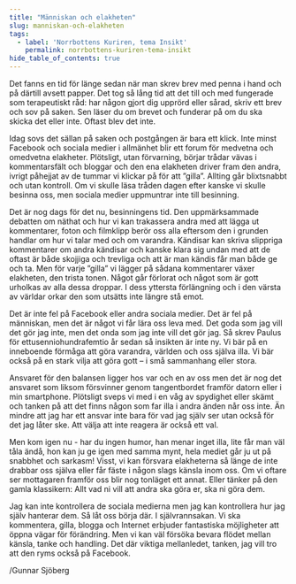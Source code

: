 ```yaml
---
title: "Människan och elakheten"
slug: manniskan-och-elakheten
tags:
  - label: 'Norrbottens Kuriren, tema Insikt'
    permalink: norrbottens-kuriren-tema-insikt
hide_table_of_contents: true
---
```

Det fanns en tid för länge sedan när man skrev brev med penna i hand och på därtill avsett papper. Det tog så lång tid att det till och med fungerade som terapeutiskt råd: har någon gjort dig upprörd eller sårad, skriv ett brev och sov på saken. Sen läser du om brevet och funderar på om du ska skicka det eller inte. Oftast blev det inte.

<!--truncate-->

Idag sovs det sällan på saken och postgången är bara ett klick. Inte minst Facebook och sociala medier i allmänhet blir ett forum för medvetna och omedvetna elakheter. Plötsligt, utan förvarning, börjar trådar vävas i kommentarsfält och bloggar och den ena elakheten driver fram den andra, ivrigt påhejjat av de tummar vi klickar på för att ”gilla”. Allting går blixtsnabbt och utan kontroll. Om vi skulle läsa tråden dagen efter kanske vi skulle besinna oss, men sociala medier uppmuntrar inte till besinning.

Det är nog dags för det nu, besinningens tid. Den uppmärksammade debatten om näthat och hur vi kan trakassera andra med att lägga ut kommentarer, foton och filmklipp berör oss alla eftersom den i grunden handlar om hur vi talar med och om varandra. Kändisar kan skriva slippriga kommentarer om andra kändisar och kanske klara sig undan med att de oftast är både skojjiga och trevliga och att är man kändis får man både ge och ta. Men för varje ”gilla” vi lägger på sådana kommentarer växer elakheten, den trista tonen. Något går förlorat och något som är gott urholkas av alla dessa droppar. I dess yttersta förlängning och i den värsta av världar orkar den som utsätts inte längre stå emot.

Det är inte fel på Facebook eller andra sociala medier. Det är fel på människan, men det är något vi får lära oss leva med. Det goda som jag vill det gör jag inte, men det onda som jag inte vill det gör jag. Så skrev Paulus för ettusenniohundrafemtio år sedan så insikten är inte ny. Vi bär på en inneboende förmåga att göra varandra, världen och oss själva illa. Vi bär också på en stark vilja att göra gott – i små sammanhang eller stora. 

Ansvaret för den balansen ligger hos var och en av oss men det är nog det ansvaret som liksom försvinner genom tangentbordet framför datorn eller i min smartphone. Plötsligt sveps vi med i en våg av spydighet eller skämt och tanken på att det finns någon som far illa i andra änden når oss inte. Än mindre att jag har ett ansvar inte bara för vad jag själv ser utan också för det jag låter ske. Att välja att inte reagera är också ett val.

Men kom igen nu - har du ingen humor, han menar inget illa, lite får man väl tåla ändå, hon kan ju ge igen med samma mynt, hela mediet går ju ut på snabbhet och sarkasm! Visst, vi kan försvara elakheterna så länge de inte drabbar oss själva eller får fäste i någon slags känsla inom oss. Om vi oftare ser mottagaren framför oss blir nog tonläget ett annat. Eller tänker på den gamla klassikern: Allt vad ni vill att andra ska göra er, ska ni göra dem.

Jag kan inte kontrollera de sociala medierna men jag kan kontrollera hur jag själv hanterar dem. Så låt oss börja där. I självrannsakan. Vi ska kommentera, gilla, blogga och Internet erbjuder fantastiska möjligheter att öppna vägar för förändring. Men vi kan väl försöka bevara flödet mellan känsla, tanke och handling. Det där viktiga mellanledet, tanken, jag vill tro att den ryms också på Facebook.

/Gunnar Sjöberg

